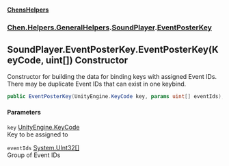 #### [ChensHelpers](index 'index')
### [Chen.Helpers.GeneralHelpers](Chen_Helpers_GeneralHelpers 'Chen.Helpers.GeneralHelpers').[SoundPlayer](Chen_Helpers_GeneralHelpers_SoundPlayer 'Chen.Helpers.GeneralHelpers.SoundPlayer').[EventPosterKey](Chen_Helpers_GeneralHelpers_SoundPlayer_EventPosterKey 'Chen.Helpers.GeneralHelpers.SoundPlayer.EventPosterKey')
## SoundPlayer.EventPosterKey.EventPosterKey(KeyCode, uint[]) Constructor
Constructor for building the data for binding keys with assigned Event IDs.  
There may be duplicate Event IDs that can exist in one keybind.  
```csharp
public EventPosterKey(UnityEngine.KeyCode key, params uint[] eventIds);
```
#### Parameters
<a name='Chen_Helpers_GeneralHelpers_SoundPlayer_EventPosterKey_EventPosterKey(UnityEngine_KeyCode_uint__)_key'></a>
`key` [UnityEngine.KeyCode](https://docs.microsoft.com/en-us/dotnet/api/UnityEngine.KeyCode 'UnityEngine.KeyCode')  
Key to be assigned to
  
<a name='Chen_Helpers_GeneralHelpers_SoundPlayer_EventPosterKey_EventPosterKey(UnityEngine_KeyCode_uint__)_eventIds'></a>
`eventIds` [System.UInt32](https://docs.microsoft.com/en-us/dotnet/api/System.UInt32 'System.UInt32')[[]](https://docs.microsoft.com/en-us/dotnet/api/System.Array 'System.Array')  
Group of Event IDs
  
